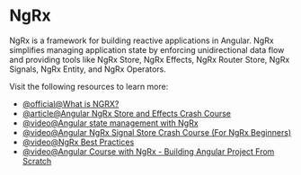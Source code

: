 # NgRx

NgRx is a framework for building reactive applications in Angular. NgRx simplifies managing application state by enforcing unidirectional data flow and providing tools like NgRx Store, NgRx Effects, NgRx Router Store, NgRx Signals, NgRx Entity, and NgRx Operators.

Visit the following resources to learn more:

- [@official@What is NGRX?](https://ngrx.io/docs)
- [@article@Angular NgRx Store and Effects Crash Course](https://blog.angular-university.io/angular-ngrx-store-and-effects-crash-course/)
- [@video@Angular state management with NgRx](https://www.youtube.com/watch?v=a3_GW3RBqn0)
- [@video@Angular NgRx Signal Store Crash Course (For NgRx Beginners)](https://www.youtube.com/watch?v=HqxY0JPlh54)
- [@video@NgRx Best Practices](https://youtu.be/yYiO-kjmLAc?si=7J_JkOdbyocfb5m_)
- [@video@Angular Course with NgRx - Building Angular Project From Scratch](https://www.youtube.com/watch?v=vcfZ0EQpYTA)
